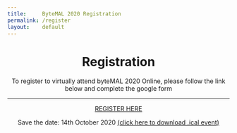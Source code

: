 ```yaml
---
title:     ByteMAL 2020 Registration
permalink: /register
layout:    default
---
```


<div class="jumbotron p-5" style="text-align: center">
  <h1>Registration</h1>
  <p class="lead">To register to virtually attend byteMAL 2020 Online, please follow the link below and complete the google form</p>
  <hr class="my-4">
	<a class="btn btn-primary btn-lg my-3" href="https://www.crowdcast.io/e/bytemal-2020" target="_blank" role="button">REGISTER HERE</a>
	<p>Save the date: 14th October 2020 <a href="/bytemal-2020/byteMAL-2020-Online-Conference.ics" download>(click here to download .ical event)</a></p>
</div>

